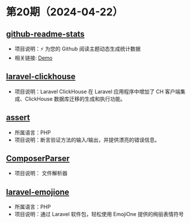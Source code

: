 # 第20期（2024-04-22）

## [github-readme-stats](https://github.com/anuraghazra/github-readme-stats)
- 项目说明：⚡ 为您的 Github 阅读主题动态生成统计数据
- 相关链接: [Demo](https://github-readme-stats.vercel.app/api?username=xiaoxuan6&hide=contribs,prs)

## [laravel-clickhouse](https://github.com/cybercog/laravel-clickhouse)
- 项目说明：Laravel ClickHouse 在 Laravel 应用程序中增加了 CH 客户端集成、ClickHouse 数据库迁移的生成和执行功能。

## [assert](https://github.com/webmozarts/assert)
- 所属语言：PHP
- 项目说明：断言验证方法的输入/输出，并提供漂亮的错误信息。

## [ComposerParser](https://github.com/MCStreetguy/ComposerParser)
- 项目说明：  文件解析器

## [laravel-emojione](https://github.com/christofferok/laravel-emojione)
- 所属语言：PHP
- 项目说明：通过 Laravel 软件包，轻松使用 EmojiOne 提供的绚丽表情符号
